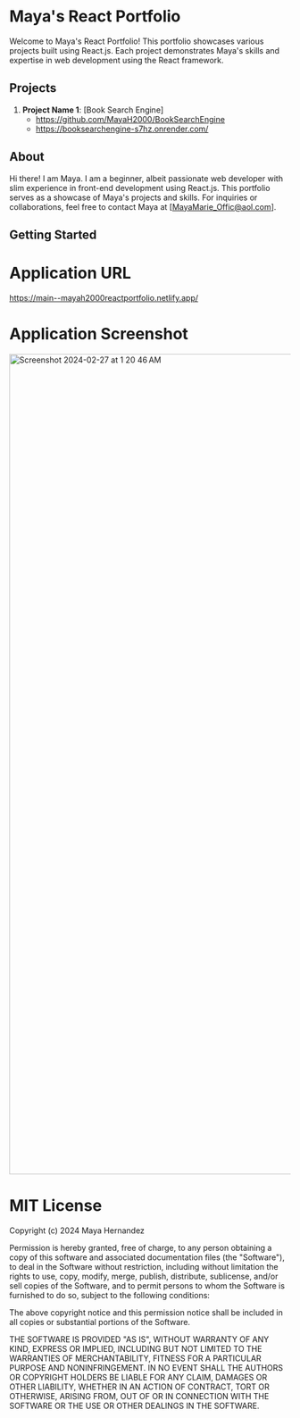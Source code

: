 # Maya's React Portfolio

Welcome to Maya's React Portfolio! This portfolio showcases various projects built using React.js. Each project demonstrates Maya's skills and expertise in web development using the React framework.

## Projects

1. **Project Name 1**: [Book Search Engine]
   - https://github.com/MayaH2000/BookSearchEngine
   - https://booksearchengine-s7hz.onrender.com/
   

## About

Hi there! I am Maya. I am a beginner, albeit passionate web developer with slim experience in front-end development using React.js. This portfolio serves as a showcase of Maya's projects and skills. For inquiries or collaborations, feel free to contact Maya at [MayaMarie_Offic@aol.com].

## Getting Started

# Application URL
https://main--mayah2000reactportfolio.netlify.app/

# Application Screenshot
<img width="1470" alt="Screenshot 2024-02-27 at 1 20 46 AM" src="https://github.com/MayaH2000/ReactPortfolio/assets/101356128/bc9181c5-46a2-4ee1-b395-9e10136c8c04">

# MIT License

Copyright (c) 2024 Maya Hernandez

Permission is hereby granted, free of charge, to any person obtaining a copy
of this software and associated documentation files (the "Software"), to deal
in the Software without restriction, including without limitation the rights
to use, copy, modify, merge, publish, distribute, sublicense, and/or sell
copies of the Software, and to permit persons to whom the Software is
furnished to do so, subject to the following conditions:

The above copyright notice and this permission notice shall be included in all
copies or substantial portions of the Software.

THE SOFTWARE IS PROVIDED "AS IS", WITHOUT WARRANTY OF ANY KIND, EXPRESS OR
IMPLIED, INCLUDING BUT NOT LIMITED TO THE WARRANTIES OF MERCHANTABILITY,
FITNESS FOR A PARTICULAR PURPOSE AND NONINFRINGEMENT. IN NO EVENT SHALL THE
AUTHORS OR COPYRIGHT HOLDERS BE LIABLE FOR ANY CLAIM, DAMAGES OR OTHER
LIABILITY, WHETHER IN AN ACTION OF CONTRACT, TORT OR OTHERWISE, ARISING FROM,
OUT OF OR IN CONNECTION WITH THE SOFTWARE OR THE USE OR OTHER DEALINGS IN THE
SOFTWARE.
